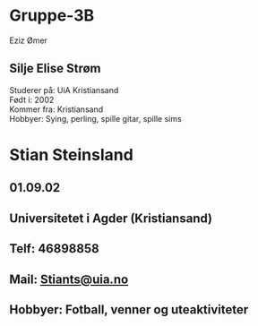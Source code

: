 # Gruppe-3B
Eziz Ømer

## Silje Elise Strøm
Studerer på: UiA Kristiansand <br>
Født i: 2002 <br>
Kommer fra: Kristiansand <br>
Hobbyer: Sying, perling, spille gitar, spille sims 

# Stian Steinsland
## 01.09.02 <br>
## Universitetet i Agder (Kristiansand) <br>
## Telf: 46898858 <br>
## Mail: Stiants@uia.no <br>
## Hobbyer: Fotball, venner og uteaktiviteter <br>
